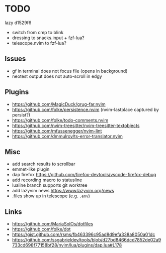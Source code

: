# TODO

lazy d1529f6

- switch from cmp to blink
- dressing to snacks.input + fzf-lua?
- telescope.nvim to fzf-lua?

## Issues

- gf in terminal does not focus file (opens in background)
- neotest output does not auto-scroll in edgy

## Plugins

- https://github.com/MagicDuck/grug-far.nvim
- https://github.com/folke/persistence.nvim (nvim-lastplace captured by persist?)
- https://github.com/folke/todo-comments.nvim
- https://github.com/nvim-treesitter/nvim-treesitter-textobjects
- https://github.com/mfussenegger/nvim-lint
- https://github.com/dmmulroy/ts-error-translator.nvim

## Misc

- add search results to scrollbar
- emmet-like plugin
- dap firefox https://github.com/firefox-devtools/vscode-firefox-debug
- add recording macro to statusline
- lualine branch supports git worktree
- add lazyvim news https://www.lazyvim.org/news
- .files show up in telescope (e.g. `.env`)

## Links

- https://github.com/MariaSolOs/dotfiles
- https://github.com/folke/dot
- https://gist.github.com/rsms/fb463396c95ad8d9efa338a8050a01dc
- https://github.com/ssgabrieldev/tools/blob/d27bd8466dcd7852de02a9733cd698f77158bf28/nvim/lua/plugins/dap.lua#L178
